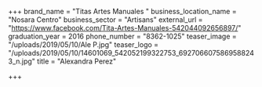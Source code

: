 +++
brand_name = "Titas Artes Manuales "
business_location_name = "Nosara Centro"
business_sector = "Artisans"
external_url = "https://www.facebook.com/Tita-Artes-Manuales-542044092656897/"
graduation_year = 2016
phone_number = "8362-1025"
teaser_image = "/uploads/2019/05/10/Ale P.jpg"
teaser_logo = "/uploads/2019/05/10/14601069_542052199322753_6927066075869588243_n.jpg"
title = "Alexandra Perez"

+++
